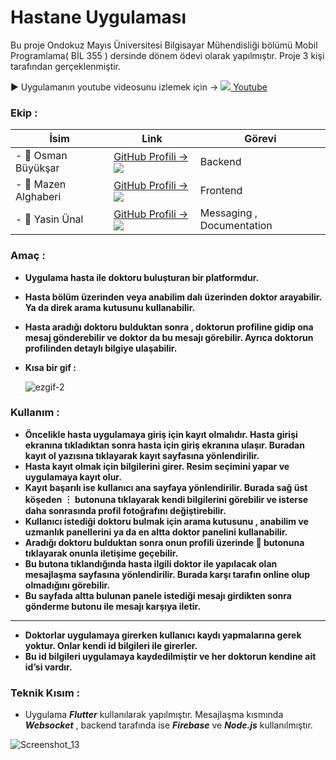 # **Hastane Uygulaması**

Bu proje Ondokuz Mayıs Üniversitesi Bilgisayar Mühendisliği bölümü Mobil Programlama( BİL 355 ) dersinde dönem ödevi olarak yapılmıştır. Proje 3 kişi tarafından gerçeklenmiştir. 

▶️ Uygulamanın youtube videosunu izlemek için -> [![](https://icons.iconarchive.com/icons/papirus-team/papirus-apps/24/youtube-icon.png) Youtube](https://www.youtube.com/watch?v=H8iC5iBxwYk)

### Ekip :

| İsim  | Link  | Görevi |
|---|---|---|
| - 👋 Osman Büyükşar   | [GitHub Profili -> ![](https://user-images.githubusercontent.com/56133248/156841715-8667ec6a-2e1c-48ba-a42e-6f6a09ff5478.png)](https://github.com/OsmanBuyuksar)  | Backend |
| - 👋 Mazen Alghaberi   | [GitHub Profili -> ![](https://user-images.githubusercontent.com/56133248/156841715-8667ec6a-2e1c-48ba-a42e-6f6a09ff5478.png)](https://github.com/m3zen) | Frontend | 
| - 👋 Yasin Ünal  | [GitHub Profili -> ![](https://user-images.githubusercontent.com/56133248/156841715-8667ec6a-2e1c-48ba-a42e-6f6a09ff5478.png)](https://github.com/Pilestin) | Messaging , Documentation |


### Amaç :

- **Uygulama hasta ile doktoru buluşturan bir platformdur.**
- **Hasta bölüm üzerinden veya anabilim dalı üzerinden doktor arayabilir. Ya da direk arama kutusunu kullanabilir.**
- **Hasta aradığı doktoru bulduktan sonra , doktorun profiline gidip ona mesaj gönderebilir ve doktor da bu mesajı görebilir. Ayrıca doktorun profilinden detaylı bilgiye ulaşabilir.**
- **Kısa bir gif :**
    
   ![ezgif-2](https://user-images.githubusercontent.com/56133248/156839572-6eff8724-8983-439b-9760-e4a70f60c1e4.gif)

    

### Kullanım :

- **Öncelikle hasta uygulamaya giriş için kayıt olmalıdır. Hasta girişi ekranına tıkladıktan sonra hasta için giriş ekranına ulaşır. Buradan kayıt ol yazısına tıklayarak kayıt sayfasına yönlendirilir.**
- **Hasta kayıt olmak için bilgilerini girer. Resim seçimini yapar ve uygulamaya kayıt olur.**
- **Kayıt başarılı ise kullanıcı ana sayfaya yönlendirilir. Burada sağ üst köşeden  ︙  butonuna tıklayarak kendi bilgilerini görebilir ve isterse daha sonrasında profil fotoğrafını değiştirebilir.**
- **Kullanıcı istediği doktoru bulmak için arama kutusunu , anabilim ve uzmanlık panellerini ya da en altta doktor panelini kullanabilir.**
- **Aradığı doktoru bulduktan sonra onun profili üzerinde  💬  butonuna tıklayarak onunla iletişime geçebilir.**
- **Bu butona tıklandığında hasta ilgili doktor ile yapılacak olan mesajlaşma sayfasına yönlendirilir. Burada karşı tarafın online olup olmadığını görebilir.**
- **Bu sayfada altta bulunan panele istediği mesajı girdikten sonra gönderme butonu ile mesajı karşıya iletir.**

---

- **Doktorlar uygulamaya girerken kullanıcı kaydı yapmalarına gerek yoktur. Onlar kendi id bilgileri ile girerler.**
- **Bu id bilgileri uygulamaya kaydedilmiştir ve her doktorun kendine ait id’si vardır.**


### Teknik Kısım :

- Uygulama ***Flutter*** kullanılarak yapılmıştır.  Mesajlaşma kısmında ***Websocket*** , backend tarafında ise ***Firebase*** ve ***Node.js*** kullanılmıştır.

![Screenshot_13](https://user-images.githubusercontent.com/56133248/156839244-abdc8496-a355-4ec6-9de8-12fae520ab20.png)

